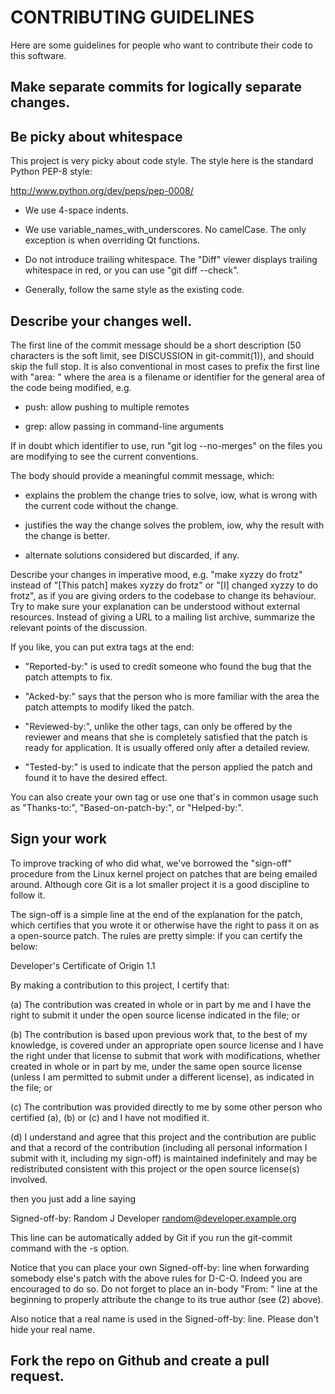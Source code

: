 # CONTRIBUTING GUIDELINES

Here are some guidelines for people who want to contribute their code
to this software.

## Make separate commits for logically separate changes.

## Be picky about whitespace

This project is very picky about code style.
The style here is the standard Python PEP-8 style:

http://www.python.org/dev/peps/pep-0008/

* We use 4-space indents.

* We use variable_names_with_underscores.  No camelCase.
  The only exception is when overriding Qt functions.

* Do not introduce trailing whitespace.  The "Diff" viewer displays
  trailing whitespace in red, or you can use "git diff --check".

* Generally, follow the same style as the existing code.

## Describe your changes well.

The first line of the commit message should be a short description (50
characters is the soft limit, see DISCUSSION in git-commit(1)), and
should skip the full stop.  It is also conventional in most cases to
prefix the first line with "area: " where the area is a filename or
identifier for the general area of the code being modified, e.g.

* push: allow pushing to multiple remotes

* grep: allow passing in command-line arguments

If in doubt which identifier to use, run "git log --no-merges" on the
files you are modifying to see the current conventions.

The body should provide a meaningful commit message, which:

* explains the problem the change tries to solve, iow, what is wrong
  with the current code without the change.

* justifies the way the change solves the problem, iow, why the
  result with the change is better.

* alternate solutions considered but discarded, if any.

Describe your changes in imperative mood, e.g. "make xyzzy do frotz"
instead of "[This patch] makes xyzzy do frotz" or "[I] changed xyzzy
to do frotz", as if you are giving orders to the codebase to change
its behaviour.  Try to make sure your explanation can be understood
without external resources. Instead of giving a URL to a mailing list
archive, summarize the relevant points of the discussion.

If you like, you can put extra tags at the end:

* "Reported-by:" is used to credit someone who found the bug that
  the patch attempts to fix.

* "Acked-by:" says that the person who is more familiar with the area
  the patch attempts to modify liked the patch.

* "Reviewed-by:", unlike the other tags, can only be offered by the
  reviewer and means that she is completely satisfied that the patch
  is ready for application.  It is usually offered only after a
  detailed review.

* "Tested-by:" is used to indicate that the person applied the patch
  and found it to have the desired effect.

You can also create your own tag or use one that's in common usage
such as "Thanks-to:", "Based-on-patch-by:", or "Helped-by:".

## Sign your work

To improve tracking of who did what, we've borrowed the
"sign-off" procedure from the Linux kernel project on patches
that are being emailed around.  Although core Git is a lot
smaller project it is a good discipline to follow it.

The sign-off is a simple line at the end of the explanation for
the patch, which certifies that you wrote it or otherwise have
the right to pass it on as a open-source patch.  The rules are
pretty simple: if you can certify the below:

Developer's Certificate of Origin 1.1

By making a contribution to this project, I certify that:

(a) The contribution was created in whole or in part by me and I
    have the right to submit it under the open source license
    indicated in the file; or

(b) The contribution is based upon previous work that, to the best
    of my knowledge, is covered under an appropriate open source
    license and I have the right under that license to submit that
    work with modifications, whether created in whole or in part
    by me, under the same open source license (unless I am
    permitted to submit under a different license), as indicated
    in the file; or

(c) The contribution was provided directly to me by some other
    person who certified (a), (b) or (c) and I have not modified
    it.

(d) I understand and agree that this project and the contribution
are public and that a record of the contribution (including all
personal information I submit with it, including my sign-off) is
maintained indefinitely and may be redistributed consistent with
this project or the open source license(s) involved.

then you just add a line saying

Signed-off-by: Random J Developer <random@developer.example.org>

This line can be automatically added by Git if you run the git-commit
command with the -s option.

Notice that you can place your own Signed-off-by: line when
forwarding somebody else's patch with the above rules for
D-C-O.  Indeed you are encouraged to do so.  Do not forget to
place an in-body "From: " line at the beginning to properly attribute
the change to its true author (see (2) above).

Also notice that a real name is used in the Signed-off-by: line. Please
don't hide your real name.

## Fork the repo on Github and create a pull request.
